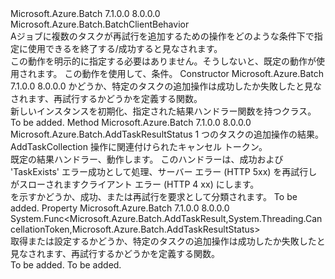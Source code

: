 <Type Name="AddTaskCollectionResultHandler" FullName="Microsoft.Azure.Batch.AddTaskCollectionResultHandler">
  <TypeSignature Language="C#" Value="public class AddTaskCollectionResultHandler : Microsoft.Azure.Batch.BatchClientBehavior" />
  <TypeSignature Language="ILAsm" Value=".class public auto ansi beforefieldinit AddTaskCollectionResultHandler extends Microsoft.Azure.Batch.BatchClientBehavior" />
  <TypeSignature Language="DocId" Value="T:Microsoft.Azure.Batch.AddTaskCollectionResultHandler" />
  <TypeSignature Language="VB.NET" Value="Public Class AddTaskCollectionResultHandler&#xA;Inherits BatchClientBehavior" />
  <TypeSignature Language="F#" Value="type AddTaskCollectionResultHandler = class&#xA;    inherit BatchClientBehavior" />
  <AssemblyInfo>
    <AssemblyName>Microsoft.Azure.Batch</AssemblyName>
    <AssemblyVersion>7.1.0.0</AssemblyVersion>
    <AssemblyVersion>8.0.0.0</AssemblyVersion>
  </AssemblyInfo>
  <Base>
    <BaseTypeName>Microsoft.Azure.Batch.BatchClientBehavior</BaseTypeName>
  </Base>
  <Interfaces />
  <Docs>
    <summary>
            A<see cref="T:Microsoft.Azure.Batch.BatchClientBehavior" />ジョブに複数のタスクが再試行を追加するための操作をどのような条件下で指定に使用できるを終了する/成功すると見なされます。
            </summary>
    <remarks>この動作を明示的に指定する必要はありません。そうしないと、既定の動作が使用されます。  この動作を使用して、<see cref="M:Microsoft.Azure.Batch.AddTaskCollectionResultHandler.DefaultAddTaskCollectionResultHandler(Microsoft.Azure.Batch.AddTaskResult,System.Threading.CancellationToken)" />条件。</remarks>
  </Docs>
  <Members>
    <Member MemberName=".ctor">
      <MemberSignature Language="C#" Value="public AddTaskCollectionResultHandler (Func&lt;Microsoft.Azure.Batch.AddTaskResult,System.Threading.CancellationToken,Microsoft.Azure.Batch.AddTaskResultStatus&gt; resultHandler);" />
      <MemberSignature Language="ILAsm" Value=".method public hidebysig specialname rtspecialname instance void .ctor(class System.Func`3&lt;class Microsoft.Azure.Batch.AddTaskResult, valuetype System.Threading.CancellationToken, valuetype Microsoft.Azure.Batch.AddTaskResultStatus&gt; resultHandler) cil managed" />
      <MemberSignature Language="DocId" Value="M:Microsoft.Azure.Batch.AddTaskCollectionResultHandler.#ctor(System.Func{Microsoft.Azure.Batch.AddTaskResult,System.Threading.CancellationToken,Microsoft.Azure.Batch.AddTaskResultStatus})" />
      <MemberSignature Language="VB.NET" Value="Public Sub New (resultHandler As Func(Of AddTaskResult, CancellationToken, AddTaskResultStatus))" />
      <MemberSignature Language="F#" Value="new Microsoft.Azure.Batch.AddTaskCollectionResultHandler : Func&lt;Microsoft.Azure.Batch.AddTaskResult, System.Threading.CancellationToken, Microsoft.Azure.Batch.AddTaskResultStatus&gt; -&gt; Microsoft.Azure.Batch.AddTaskCollectionResultHandler" Usage="new Microsoft.Azure.Batch.AddTaskCollectionResultHandler resultHandler" />
      <MemberType>Constructor</MemberType>
      <AssemblyInfo>
        <AssemblyName>Microsoft.Azure.Batch</AssemblyName>
        <AssemblyVersion>7.1.0.0</AssemblyVersion>
        <AssemblyVersion>8.0.0.0</AssemblyVersion>
      </AssemblyInfo>
      <Parameters>
        <Parameter Name="resultHandler" Type="System.Func&lt;Microsoft.Azure.Batch.AddTaskResult,System.Threading.CancellationToken,Microsoft.Azure.Batch.AddTaskResultStatus&gt;" />
      </Parameters>
      <Docs>
        <param name="resultHandler">かどうか、特定のタスクの追加操作は成功したか失敗したと見なされます、再試行するかどうかを定義する関数。</param>
        <summary>
            新しいインスタンスを初期化、<see cref="T:Microsoft.Azure.Batch.AddTaskCollectionResultHandler" />指定された結果ハンドラー関数を持つクラス。
            </summary>
        <remarks>To be added.</remarks>
      </Docs>
    </Member>
    <Member MemberName="DefaultAddTaskCollectionResultHandler">
      <MemberSignature Language="C#" Value="public static Microsoft.Azure.Batch.AddTaskResultStatus DefaultAddTaskCollectionResultHandler (Microsoft.Azure.Batch.AddTaskResult addTaskResult, System.Threading.CancellationToken cancellationToken);" />
      <MemberSignature Language="ILAsm" Value=".method public static hidebysig valuetype Microsoft.Azure.Batch.AddTaskResultStatus DefaultAddTaskCollectionResultHandler(class Microsoft.Azure.Batch.AddTaskResult addTaskResult, valuetype System.Threading.CancellationToken cancellationToken) cil managed" />
      <MemberSignature Language="DocId" Value="M:Microsoft.Azure.Batch.AddTaskCollectionResultHandler.DefaultAddTaskCollectionResultHandler(Microsoft.Azure.Batch.AddTaskResult,System.Threading.CancellationToken)" />
      <MemberSignature Language="F#" Value="static member DefaultAddTaskCollectionResultHandler : Microsoft.Azure.Batch.AddTaskResult * System.Threading.CancellationToken -&gt; Microsoft.Azure.Batch.AddTaskResultStatus" Usage="Microsoft.Azure.Batch.AddTaskCollectionResultHandler.DefaultAddTaskCollectionResultHandler (addTaskResult, cancellationToken)" />
      <MemberType>Method</MemberType>
      <AssemblyInfo>
        <AssemblyName>Microsoft.Azure.Batch</AssemblyName>
        <AssemblyVersion>7.1.0.0</AssemblyVersion>
        <AssemblyVersion>8.0.0.0</AssemblyVersion>
      </AssemblyInfo>
      <ReturnValue>
        <ReturnType>Microsoft.Azure.Batch.AddTaskResultStatus</ReturnType>
      </ReturnValue>
      <Parameters>
        <Parameter Name="addTaskResult" Type="Microsoft.Azure.Batch.AddTaskResult" />
        <Parameter Name="cancellationToken" Type="System.Threading.CancellationToken" />
      </Parameters>
      <Docs>
        <param name="addTaskResult">1 つのタスクの追加操作の結果。</param>
        <param name="cancellationToken">AddTaskCollection 操作に関連付けられたキャンセル トークン。</param>
        <summary>
            既定の結果ハンドラー、<see cref="T:Microsoft.Azure.Batch.AddTaskCollectionResultHandler" />動作します。 このハンドラーは、成功および 'TaskExists' エラー成功として処理、サーバー エラー (HTTP 5xx) を再試行しがスローされます<see cref="T:Microsoft.Azure.Batch.AddTaskCollectionTerminatedException" />クライアント エラー (HTTP 4 xx) にします。
            </summary>
        <returns><see cref="T:Microsoft.Azure.Batch.AddTaskResultStatus" />を示すかどうか、<paramref name="addTaskResult" />成功、または再試行を要求として分類されます。</returns>
        <remarks>To be added.</remarks>
      </Docs>
    </Member>
    <Member MemberName="ResultHandler">
      <MemberSignature Language="C#" Value="public Func&lt;Microsoft.Azure.Batch.AddTaskResult,System.Threading.CancellationToken,Microsoft.Azure.Batch.AddTaskResultStatus&gt; ResultHandler { get; set; }" />
      <MemberSignature Language="ILAsm" Value=".property instance class System.Func`3&lt;class Microsoft.Azure.Batch.AddTaskResult, valuetype System.Threading.CancellationToken, valuetype Microsoft.Azure.Batch.AddTaskResultStatus&gt; ResultHandler" />
      <MemberSignature Language="DocId" Value="P:Microsoft.Azure.Batch.AddTaskCollectionResultHandler.ResultHandler" />
      <MemberSignature Language="VB.NET" Value="Public Property ResultHandler As Func(Of AddTaskResult, CancellationToken, AddTaskResultStatus)" />
      <MemberSignature Language="F#" Value="member this.ResultHandler : Func&lt;Microsoft.Azure.Batch.AddTaskResult, System.Threading.CancellationToken, Microsoft.Azure.Batch.AddTaskResultStatus&gt; with get, set" Usage="Microsoft.Azure.Batch.AddTaskCollectionResultHandler.ResultHandler" />
      <MemberType>Property</MemberType>
      <AssemblyInfo>
        <AssemblyName>Microsoft.Azure.Batch</AssemblyName>
        <AssemblyVersion>7.1.0.0</AssemblyVersion>
        <AssemblyVersion>8.0.0.0</AssemblyVersion>
      </AssemblyInfo>
      <ReturnValue>
        <ReturnType>System.Func&lt;Microsoft.Azure.Batch.AddTaskResult,System.Threading.CancellationToken,Microsoft.Azure.Batch.AddTaskResultStatus&gt;</ReturnType>
      </ReturnValue>
      <Docs>
        <summary>
            取得または設定するかどうか、特定のタスクの追加操作は成功したか失敗したと見なされます、再試行するかどうかを定義する関数。
            </summary>
        <value>To be added.</value>
        <remarks>To be added.</remarks>
      </Docs>
    </Member>
  </Members>
</Type>
